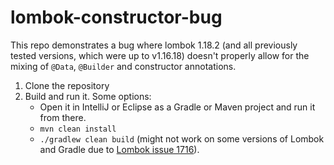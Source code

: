 # lombok-constructor-bug

This repo demonstrates a bug where lombok 1.18.2 (and all previously tested versions, which were up to v1.16.18) doesn't properly allow for the mixing of `@Data`, `@Builder` and constructor annotations.

1. Clone the repository
2. Build and run it. Some options:
    - Open it in IntelliJ or Eclipse as a Gradle or Maven project and run it from there.
    - `mvn clean install`
    - `./gradlew clean build` (might not work on some versions of Lombok and Gradle due to [Lombok issue 1716](https://github.com/rzwitserloot/lombok/issues/1716)).

